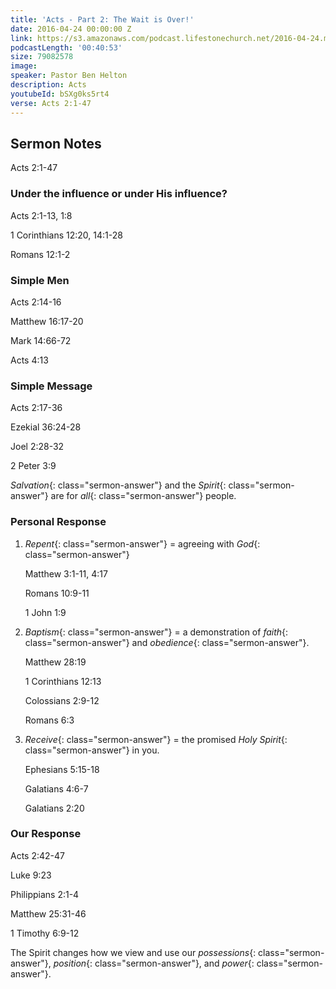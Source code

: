 ```yaml
---
title: 'Acts - Part 2: The Wait is Over!'
date: 2016-04-24 00:00:00 Z
link: https://s3.amazonaws.com/podcast.lifestonechurch.net/2016-04-24.mp3
podcastLength: '00:40:53'
size: 79082578
image: 
speaker: Pastor Ben Helton
description: Acts
youtubeId: bSXg0ks5rt4
verse: Acts 2:1-47
---
```


## Sermon Notes

Acts 2:1-47

### Under the influence or under His influence?

Acts 2:1-13, 1:8

1 Corinthians 12:20, 14:1-28

Romans 12:1-2

### Simple Men

Acts 2:14-16

Matthew 16:17-20

Mark 14:66-72

Acts 4:13

### Simple Message

Acts 2:17-36

Ezekial 36:24-28

Joel 2:28-32

2 Peter 3:9

*Salvation*{: class="sermon-answer"} and the *Spirit*{: class="sermon-answer"} are for *all*{: class="sermon-answer"} people.

### Personal Response

1. *Repent*{: class="sermon-answer"} = agreeing with *God*{: class="sermon-answer"}

    Matthew 3:1-11, 4:17

    Romans 10:9-11

    1 John 1:9

2. *Baptism*{: class="sermon-answer"} = a demonstration of *faith*{: class="sermon-answer"} and *obedience*{: class="sermon-answer"}.

    Matthew 28:19

    1 Corinthians 12:13

    Colossians 2:9-12

    Romans 6:3

3. *Receive*{: class="sermon-answer"} = the promised *Holy Spirit*{: class="sermon-answer"} in you.

    Ephesians 5:15-18

    Galatians 4:6-7

    Galatians 2:20

### Our Response

Acts 2:42-47

Luke 9:23

Philippians 2:1-4

Matthew 25:31-46

1 Timothy 6:9-12

The Spirit changes how we view and use our *possessions*{: class="sermon-answer"}, *position*{: class="sermon-answer"}, and *power*{: class="sermon-answer"}.
